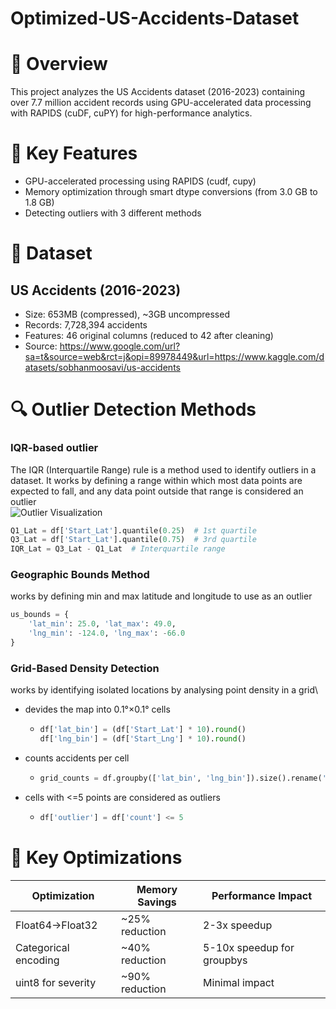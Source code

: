 # Optimized-US-Accidents-Dataset

# 📌 Overview
This project analyzes the US Accidents dataset (2016-2023) containing over 7.7 million accident records using GPU-accelerated data processing with RAPIDS (cuDF, cuPY) for high-performance analytics.

# 🚀 Key Features
  - GPU-accelerated processing using RAPIDS (cudf, cupy)
  - Memory optimization through smart dtype conversions (from 3.0 GB to 1.8 GB)
  - Detecting outliers with 3 different methods

# 📂 Dataset

## US Accidents (2016-2023)
  - Size: 653MB (compressed), ~3GB uncompressed  
  - Records: 7,728,394 accidents  
  - Features: 46 original columns (reduced to 42 after cleaning)  
  - Source: https://www.google.com/url?sa=t&source=web&rct=j&opi=89978449&url=https://www.kaggle.com/datasets/sobhanmoosavi/us-accidents  

# 🔍 Outlier Detection Methods
### IQR-based outlier
The IQR (Interquartile Range) rule is a method used to identify outliers in a dataset. It works by defining a range within which most data points are expected to fall, and any data point outside that range is considered an outlier  
![Outlier Visualization](https://www.scribbr.com/wp-content/uploads/2022/11/Interquartile-range-example.webp)
```python
Q1_Lat = df['Start_Lat'].quantile(0.25)  # 1st quartile
Q3_Lat = df['Start_Lat'].quantile(0.75)  # 3rd quartile  
IQR_Lat = Q3_Lat - Q1_Lat  # Interquartile range
```

### Geographic Bounds Method
works by defining min and max latitude and longitude to use as an outlier
```python
us_bounds = {
    'lat_min': 25.0, 'lat_max': 49.0,
    'lng_min': -124.0, 'lng_max': -66.0
}
```
### Grid-Based Density Detection
works by identifying isolated locations by analysing point density in a grid\
  - devides the map into 0.1°×0.1° cells
      - ```python
        df['lat_bin'] = (df['Start_Lat'] * 10).round()
        df['lng_bin'] = (df['Start_Lng'] * 10).round()
  - counts accidents per cell
      - ```python
        grid_counts = df.groupby(['lat_bin', 'lng_bin']).size().rename('count')
  - cells with <=5 points are considered as outliers
      - ```python
        df['outlier'] = df['count'] <= 5

# 🎯 Key Optimizations
|Optimization         | Memory Savings  |	Performance Impact         |
|---------------------|-----------------|----------------------------|
|Float64→Float32	    | ~25% reduction  | 2-3x speedup               |
|Categorical encoding | ~40% reduction	| 5-10x speedup for groupbys |
|uint8 for severity   | ~90% reduction  |	Minimal impact             |

